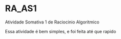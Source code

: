 # RA_AS1
Atividade Somativa 1 de Raciocinio Algoritmico

Essa atividade é bem simples, e foi feita até que rapido
